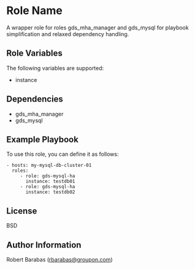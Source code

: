 Role Name
=========

A wrapper role for roles gds_mha_manager and gds_mysql for playbook simplification and relaxed dependency handling.

Role Variables
--------------

The following variables are supported:
- instance

Dependencies
------------

- gds_mha_manager
- gds_mysql

Example Playbook
----------------

To use this role, you can define it as follows:

    - hosts: my-mysql-db-cluster-01
      roles:
         - role: gds-mysql-ha
           instance: testdb01
         - role: gds-mysql-ha
           instance: testdb02

License
-------

BSD

Author Information
------------------

Robert Barabas (rbarabas@groupon.com)
